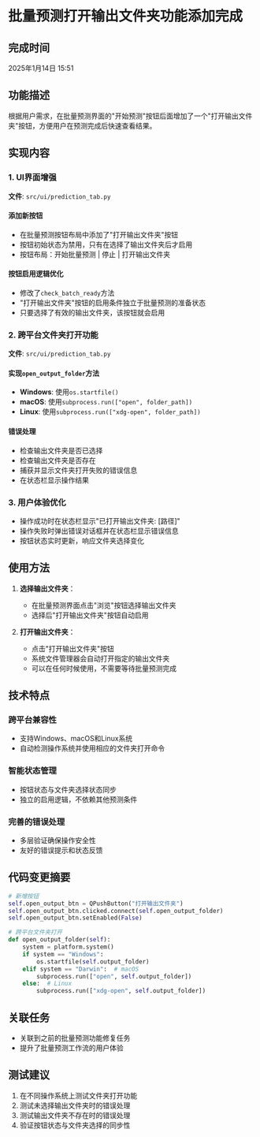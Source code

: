 # 批量预测打开输出文件夹功能添加完成

## 完成时间
2025年1月14日 15:51

## 功能描述
根据用户需求，在批量预测界面的"开始预测"按钮后面增加了一个"打开输出文件夹"按钮，方便用户在预测完成后快速查看结果。

## 实现内容

### 1. UI界面增强
**文件**: `src/ui/prediction_tab.py`

#### 添加新按钮
- 在批量预测按钮布局中添加了"打开输出文件夹"按钮
- 按钮初始状态为禁用，只有在选择了输出文件夹后才启用
- 按钮布局：开始批量预测 | 停止 | 打开输出文件夹

#### 按钮启用逻辑优化
- 修改了`check_batch_ready`方法
- "打开输出文件夹"按钮的启用条件独立于批量预测的准备状态
- 只要选择了有效的输出文件夹，该按钮就会启用

### 2. 跨平台文件夹打开功能
**文件**: `src/ui/prediction_tab.py`

#### 实现`open_output_folder`方法
- **Windows**: 使用`os.startfile()`
- **macOS**: 使用`subprocess.run(["open", folder_path])`
- **Linux**: 使用`subprocess.run(["xdg-open", folder_path])`

#### 错误处理
- 检查输出文件夹是否已选择
- 检查输出文件夹是否存在
- 捕获并显示文件夹打开失败的错误信息
- 在状态栏显示操作结果

### 3. 用户体验优化
- 操作成功时在状态栏显示"已打开输出文件夹: [路径]"
- 操作失败时弹出错误对话框并在状态栏显示错误信息
- 按钮状态实时更新，响应文件夹选择变化

## 使用方法

1. **选择输出文件夹**：
   - 在批量预测界面点击"浏览"按钮选择输出文件夹
   - 选择后"打开输出文件夹"按钮自动启用

2. **打开输出文件夹**：
   - 点击"打开输出文件夹"按钮
   - 系统文件管理器会自动打开指定的输出文件夹
   - 可以在任何时候使用，不需要等待批量预测完成

## 技术特点

### 跨平台兼容性
- 支持Windows、macOS和Linux系统
- 自动检测操作系统并使用相应的文件夹打开命令

### 智能状态管理
- 按钮状态与文件夹选择状态同步
- 独立的启用逻辑，不依赖其他预测条件

### 完善的错误处理
- 多层验证确保操作安全性
- 友好的错误提示和状态反馈

## 代码变更摘要

```python
# 新增按钮
self.open_output_btn = QPushButton("打开输出文件夹")
self.open_output_btn.clicked.connect(self.open_output_folder)
self.open_output_btn.setEnabled(False)

# 跨平台文件夹打开
def open_output_folder(self):
    system = platform.system()
    if system == "Windows":
        os.startfile(self.output_folder)
    elif system == "Darwin":  # macOS
        subprocess.run(["open", self.output_folder])
    else:  # Linux
        subprocess.run(["xdg-open", self.output_folder])
```

## 关联任务
- 关联到之前的批量预测功能修复任务
- 提升了批量预测工作流的用户体验

## 测试建议
1. 在不同操作系统上测试文件夹打开功能
2. 测试未选择输出文件夹时的错误处理
3. 测试输出文件夹不存在时的错误处理
4. 验证按钮状态与文件夹选择的同步性 